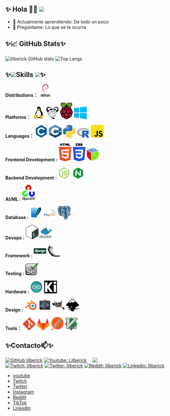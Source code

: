 ## ✨ Hola 👋✨ ![](https://visitor-badge.glitch.me/badge?page_id=lilberick.lilberick)

- 🌱 Actualmente aprendiendo: De todo un poco 
- 💬 Pregúntame: Lo que se te ocurra

## ✨&#x1f4c8; GitHub Stats✨

![lilberick GitHub stats](https://github-readme-stats.vercel.app/api?username=lilberick&show_icons=true&theme=radical)
![Top Langs](https://github-readme-stats.vercel.app/api/top-langs/?username=lilberick&layout=compact&show_icons=true&theme=radical)

## ✨<img src="https://media.giphy.com/media/VgCDAzcKvsR6OM0uWg/giphy.gif" width="50">Skills <img src="https://media.giphy.com/media/WUlplcMpOCEmTGBtBW/giphy.gif" width="30">✨ 

**Distributions：**
<a href="https://www.debian.org"><code><img src=".img/debian.svg" width="40" /></code></a>

**Platforms：**
<a href="https://www.kernel.org"><code><img src=".img/linux.svg" width="40" /></code></a>
<a href="https://www.gnu.org/software"><code><img src=".img/gnu.svg" width="40"/></code></a>
<a href="https://www.raspberrypi.org"><code><img src=".img/rpi.svg" width="40" /></code></a>
<a href="https://www.microsoft.com/en-us/software-download/windows10"><code><img src=".img/windows.svg" width="40" /></code></a>

**Languages：**
<a href="https://www.freecodecamp.org/news/the-c-beginners-handbook/"><code><img src=".img/c.svg" width="40" /></code></a>
<a href="https://www.cplusplus.com/"><code><img src=".img/c++.svg" width="40" height="40"/></code></a>
<a href="https://www.python.org"><code><img src=".img/python.svg" width="40" /></code></a>
<a href="https://www.r-project.org"><code><img src=".img/r.svg" width="40" /></code></a>
<a href="https://developer.mozilla.org/en-US/docs/Web/JavaScript"><code><img src=".img/javascript.svg" width="40" /></code></a>

**Frontend Development :**
<a href="https://developer.mozilla.org/en-US/docs/Learn/Getting_started_with_the_web/HTML_basics"><code><img src=".img/html.svg" width="40" /></code></a>
<a href="https://developer.mozilla.org/en-US/docs/Learn/CSS"><code><img src=".img/css.svg" width="40" /></code></a>
<a href="https://www.gtk.org/"><code><img src=".img/gtk.svg" width="40" /></code></a>

**Backend Development :**
<a href="https://nodejs.org/en/"><code><img src=".img/node.svg" width="40" /></code></a>
<a href="https://www.nginx.com/"><code><img src=".img/nginx.svg" width="40" /></code></a>

**AI/ML :**
<a href="https://opencv.org/"><code><img src=".img/opencv.svg" width="40" /></code></a>

**Database :**
<a href="https://www.sqlite.org/index.html"><code><img src=".img/sqlite.svg" width="40" /></code></a>
<a href="https://www.mysql.com/"><code><img src=".img/mysql.svg" width="40" /></code></a>
<a href="https://www.postgresql.org/"><code><img src=".img/postgresql.svg" width="40" /></code></a>

**Devops :**
<a href="https://www.gnu.org/software/bash/"><code><img src=".img/bash.svg" width="40" /></code></a>
<a href="https://www.docker.com/"><code><img src=".img/docker.svg" width="40" /></code></a>

**Framework :**
<a href="https://www.djangoproject.com/"><code><img src=".img/django.svg" width="40" /></code></a>
<a href="https://flask.palletsprojects.com/en/1.1.x/"><code><img src=".img/flask.svg" width="40" /></code></a>

**Testing :**
<a href="https://www.selenium.dev/"><code><img src=".img/selenium.svg" width="40" /></code></a>

**Hardware :**
<a href="https://www.arduino.cc/"><code><img src=".img/arduino.svg" width="40"/></code></a>
<a href="https://www.kicad.org/"><code><img src=".img/kicad.svg" width="40"/></code></a>

**Design :**
<a href="https://www.blender.org/"><code><img src=".img/blender.svg" width="40" /></code></a>
<a href="https://kdenlive.org/en/"><code><img src=".img/kdenlive.svg" width="40" /></code></a>
<a href="https://www.gimp.org/"><code><img src=".img/gimp.svg" width="40" /></code></a>
<a href="https://inkscape.org/"><code><img src=".img/inkscape.svg" width="40" /></code></a>

**Tools：**
<a href="https://git-scm.com"><code><img src=".img/git.svg" width="40" /></code></a>
<a href="https://docs.gitlab.com/runner"><code><img src=".img/gitlab.svg" width="40" /></code></a>
<a href="https://www.postman.com/"><code><img src=".img/postman.svg" width="40" /></code></a>
<a href="https://www.vim.org/"><code><img src=".img/vim.svg" width="40" /></code></a>

## ✨Contacto📫✨

<img align='right' src="https://media.giphy.com/media/M9gbBd9nbDrOTu1Mqx/giphy.gif" width="230">

[![GitHub lilberick](https://img.shields.io/github/followers/lilberick?label=follow&style=social)](https://github.com/lilberick)
[![Youtube: Lilberick](https://img.shields.io/youtube/channel/subscribers/UCOMXbEUUXSd8nSHqq6GsdDA?style=social)](https://www.youtube.com/channel/UCOMXbEUUXSd8nSHqq6GsdDA)
[![Twitch: lilberick](https://img.shields.io/twitch/status/lilberick?style=social)](https://www.twitch.tv/lilberick)
[![Twitter: lilberick](https://img.shields.io/twitter/follow/lilberick?style=social)](https://twitter.com/lilberick)
[![Reddit: lilberick](https://img.shields.io/reddit/user-karma/combined/lilberick?style=social)](https://www.reddit.com/user/lilberick)
[![Linkedin: lilberick](https://img.shields.io/badge/-lilberick-blue?style=flat-square&logo=Linkedin&logoColor=white&link=https://www.linkedin.com/in/lilberick-054046207/)](https://www.linkedin.com/in/lilberick-054046207/)

* [youtube](https://www.youtube.com/channel/UCOMXbEUUXSd8nSHqq6GsdDA)
* [Twitch](https://www.twitch.tv/lilberick)
* [Twitter](https://twitter.com/lilberick)
* [Instagram](https://www.instagram.com/lilberick)
* [Reddit](https://www.reddit.com/user/lilberick)
* [TikTok](https://www.tiktok.com/@lilberick)
* [LinkedIn](https://www.linkedin.com/in/lilberick-054046207/)
